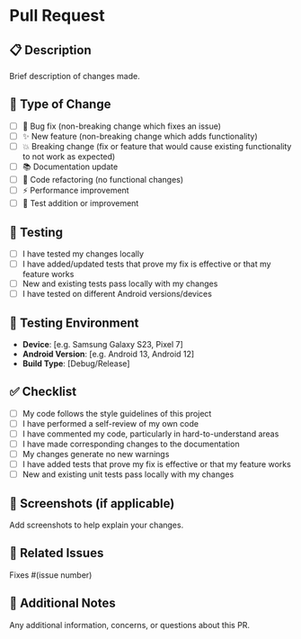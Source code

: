 # Pull Request

## 📋 Description
Brief description of changes made.

## 🔧 Type of Change
- [ ] 🐛 Bug fix (non-breaking change which fixes an issue)
- [ ] ✨ New feature (non-breaking change which adds functionality)
- [ ] 💥 Breaking change (fix or feature that would cause existing functionality to not work as expected)
- [ ] 📚 Documentation update
- [ ] 🔧 Code refactoring (no functional changes)
- [ ] ⚡ Performance improvement
- [ ] 🧪 Test addition or improvement

## 🧪 Testing
- [ ] I have tested my changes locally
- [ ] I have added/updated tests that prove my fix is effective or that my feature works
- [ ] New and existing tests pass locally with my changes
- [ ] I have tested on different Android versions/devices

## 📱 Testing Environment
- **Device**: [e.g. Samsung Galaxy S23, Pixel 7]
- **Android Version**: [e.g. Android 13, Android 12]
- **Build Type**: [Debug/Release]

## ✅ Checklist
- [ ] My code follows the style guidelines of this project
- [ ] I have performed a self-review of my own code
- [ ] I have commented my code, particularly in hard-to-understand areas
- [ ] I have made corresponding changes to the documentation
- [ ] My changes generate no new warnings
- [ ] I have added tests that prove my fix is effective or that my feature works
- [ ] New and existing unit tests pass locally with my changes

## 📸 Screenshots (if applicable)
Add screenshots to help explain your changes.

## 🔗 Related Issues
Fixes #(issue number)

## 💬 Additional Notes
Any additional information, concerns, or questions about this PR.